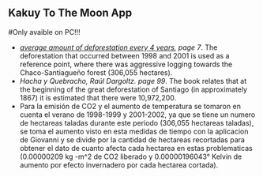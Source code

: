 
## Kakuy To The Moon App

#Only avaible on PC!!!

 - [_average amount of deforestation every 4 years_](http://www.ecopuerto.com/Bicentenario/informes/INFDEFORenARGENT2004.pdf)_, page 7_. The deforestation that occurred between 1998 and 2001 is used as a reference point, where there was aggressive logging towards the Chaco-Santiagueño forest (306,055 hectares).
 - _Hacha y Quebracho, Raúl Dargoltz. page 99_. The book relates that at the beginning of the great deforestation of Santiago (in approximately 1867) it is estimated that there were 10,972,200.
 - Para la emisión de CO2 y el aumento de temperatura se tomaron en cuenta el verano de 1998-1999 y 2001-2002, ya que se tiene un numero de hectareas taladas durante este periodo (306,055 hectareas taladas), se toma el aumento visto en esta medidas de tiempo con la aplicacion de Giovanni y se divide por la cantidad de hectareas recortadas para obtener el dato de cuanto afecta cada hectarea en estas problematicas (0.00000209 kg -m^2 de CO2 liberado y 0.00000196043° Kelvin de aumento por efecto invernadero por cada hectarea cortada).
